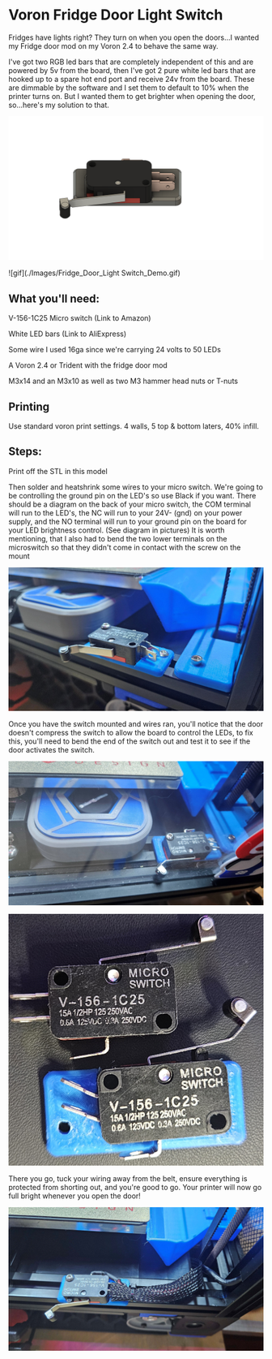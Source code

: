 # Voron Fridge Door Light Switch

Fridges have lights right?  They turn on when you open the doors…I wanted my Fridge door mod on my Voron 2.4 to behave the same way.  

I've got two RGB led bars that are completely independent of this and are powered by 5v from the board, then I've got 2 pure white led bars that are hooked up to a spare hot end port and receive 24v from the board. These are dimmable by the software and I set them to default to 10% when the printer turns on. But I wanted them to get brighter when opening the door, so…here's my solution to that.

 ![CAD](./Images/CAD.png)
 
 ![gif](./Images/Fridge_Door_Light Switch_Demo.gif)

## What you'll need:

V-156-1C25 Micro switch (Link to Amazon)

White LED bars (Link to AliExpress)

Some wire I used 16ga since we're carrying 24 volts to 50 LEDs

A Voron 2.4 or Trident with the fridge door mod

M3x14 and an M3x10 as well as two M3 hammer head nuts or T-nuts

## Printing

Use standard voron print settings. 4 walls, 5 top & bottom laters, 40% infill.
 

## Steps:

Print off the STL in this model

Then solder and heatshrink some wires to your micro switch.  We're going to be controlling the ground pin on the LED's so use Black if you want.
There should be a diagram on the back of your micro switch, the COM terminal will run to the LED's, the NC will run to your 24V- (gnd) on your power supply, and the NO terminal will run to your ground pin on the board for your LED brightness control. (See diagram in pictures)
It is worth mentioning, that I also had to bend the two lower terminals on the microswitch so that they didn't come in contact with the screw on the mount

![photo](./Images/Bent_Terminals.jpg)

Once you have the switch mounted and wires ran, you'll notice that the door doesn't compress the switch to allow the board to control the LEDs,
to fix this, you'll need to bend the end of the switch out and test it to see if the door activates the switch.

![photo](./Images/Bending_tip_to_touch_door.jpg)

![photo](./Images/Switch_Mods.jpg)

There you go, tuck your wiring away from the belt, ensure everything is protected from shorting out, and you're good to go.  Your printer will now go full bright whenever you open the door!

![photo](./Images/Fully_Installed.jpg)